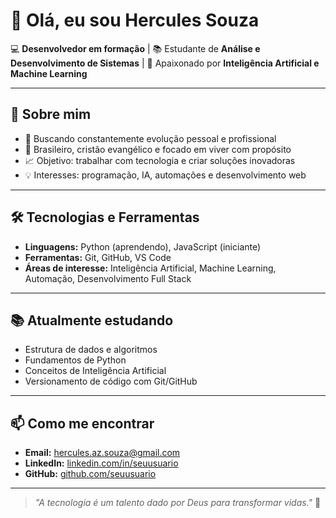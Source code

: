 # 👋 Olá, eu sou Hercules Souza

💻 **Desenvolvedor em formação** | 📚 Estudante de **Análise e Desenvolvimento de Sistemas** | 🤖 Apaixonado por **Inteligência Artificial e Machine Learning**

---

## 🚀 Sobre mim
- 🎯 Buscando constantemente evolução pessoal e profissional
- 📍 Brasileiro, cristão evangélico e focado em viver com propósito
- 📈 Objetivo: trabalhar com tecnologia e criar soluções inovadoras
- 💡 Interesses: programação, IA, automações e desenvolvimento web

---

## 🛠️ Tecnologias e Ferramentas
- **Linguagens:** Python (aprendendo), JavaScript (iniciante)
- **Ferramentas:** Git, GitHub, VS Code
- **Áreas de interesse:** Inteligência Artificial, Machine Learning, Automação, Desenvolvimento Full Stack

---

## 📚 Atualmente estudando
- Estrutura de dados e algoritmos
- Fundamentos de Python
- Conceitos de Inteligência Artificial
- Versionamento de código com Git/GitHub

---

## 📫 Como me encontrar
- **Email:** hercules.az.souza@gmail.com  
- **LinkedIn:** [linkedin.com/in/seuusuario](https://www.linkedin.com/in/hercules-az/)  
- **GitHub:** [github.com/seuusuario](https://github.com/herculessouza)  

---

> _"A tecnologia é um talento dado por Deus para transformar vidas."_ 🙏
